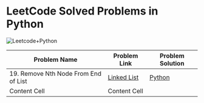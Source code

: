 # LeetCode Solved Problems in Python
![Leetcode+Python](https://user-images.githubusercontent.com/28431152/192743038-9eac81e8-4cac-44dd-bcf6-04ed1eef4701.png)

| Problem Name                          | Problem Link                                                                    | Problem Solution                                                                                                                |
| --------------------------------------| ------------------------------------------------------------------------------- | ------------------------------------------------------------------------------------------------------------------------------- |
| 19. Remove Nth Node From End of List  | [Linked List](https://leetcode.com/problems/remove-nth-node-from-end-of-list/)  | [Python](https://github.com/swatinarang1225/LeetCode-Solutions/blob/main/19.%20Remove%20Nth%20Node%20From%20End%20of%20List.py) |
| Content Cell  | Content Cell  |
